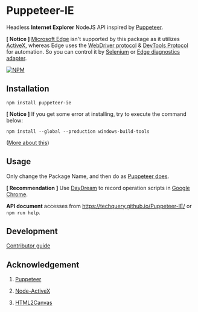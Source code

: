 # Puppeteer-IE

Headless **Internet Explorer** NodeJS API inspired by [Puppeteer](https://github.com/GoogleChrome/puppeteer).

**[ Notice ]**  [Microsoft Edge](https://www.microsoft.com/en-us/windows/microsoft-edge) isn't supported by this package as it utilizes [ActiveX](https://msdn.microsoft.com/en-us/library/windows/desktop/ms693753),
whereas Edge uses the [WebDriver protocol](https://developer.microsoft.com/en-us/microsoft-edge/tools/webdriver/) & [DevTools Protocol](https://docs.microsoft.com/en-us/microsoft-edge/devtools-protocol/) for automation.
So you can control it by [Selenium](http://seleniumhq.github.io/selenium/docs/api/javascript/index.html) or [Edge diagnostics adapter](https://github.com/Microsoft/edge-diagnostics-adapter).

[![NPM](https://nodei.co/npm/puppeteer-ie.png?downloads=true&downloadRank=true&stars=true)](https://nodei.co/npm/puppeteer-ie/)



## Installation

```Shell
npm install puppeteer-ie
```

**[ Notice ]**  If you get some error at installing, try to execute the command below:

```Shell
npm install --global --production windows-build-tools
```
([More about this](https://github.com/nodejs/node-gyp#option-1))



## Usage

Only change the Package Name, and then do as [Puppeteer does](https://github.com/GoogleChrome/puppeteer/blob/master/docs/api.md).

**[ Recommendation ]**  Use [DayDream](https://github.com/segmentio/daydream) to record operation scripts in [Google Chrome](https://www.google.com/chrome/).

**API document** accesses from https://techquery.github.io/Puppeteer-IE/ or `npm run help`.



## Development

[Contributor guide](https://github.com/TechQuery/Puppeteer-IE/blob/master/Contributing.md)



## Acknowledgement

 1. [Puppeteer](https://github.com/GoogleChrome/puppeteer)

 2. [Node-ActiveX](https://github.com/durs/node-activex)

 3. [HTML2Canvas](http://html2canvas.hertzen.com/)
